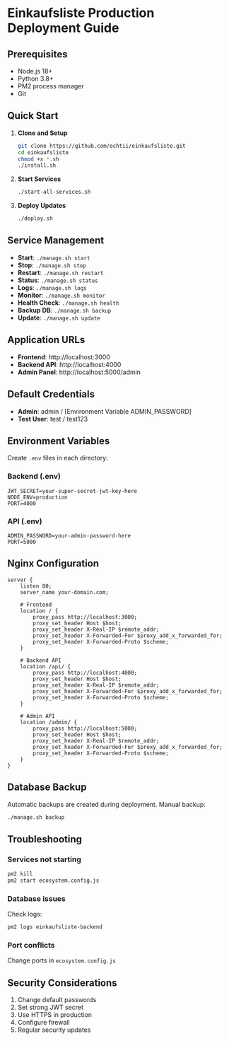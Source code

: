 # Einkaufsliste Production Deployment Guide

## Prerequisites

- Node.js 18+
- Python 3.8+
- PM2 process manager
- Git

## Quick Start

1. **Clone and Setup**

   ```bash
   git clone https://github.com/ochtii/einkaufsliste.git
   cd einkaufsliste
   chmod +x *.sh
   ./install.sh
   ```

2. **Start Services**

   ```bash
   ./start-all-services.sh
   ```

3. **Deploy Updates**
   ```bash
   ./deploy.sh
   ```

## Service Management

- **Start**: `./manage.sh start`
- **Stop**: `./manage.sh stop`
- **Restart**: `./manage.sh restart`
- **Status**: `./manage.sh status`
- **Logs**: `./manage.sh logs`
- **Monitor**: `./manage.sh monitor`
- **Health Check**: `./manage.sh health`
- **Backup DB**: `./manage.sh backup`
- **Update**: `./manage.sh update`

## Application URLs

- **Frontend**: http://localhost:3000
- **Backend API**: http://localhost:4000
- **Admin Panel**: http://localhost:5000/admin

## Default Credentials

- **Admin**: admin / [Environment Variable ADMIN_PASSWORD]
- **Test User**: test / test123

## Environment Variables

Create `.env` files in each directory:

### Backend (.env)

```
JWT_SECRET=your-super-secret-jwt-key-here
NODE_ENV=production
PORT=4000
```

### API (.env)

```
ADMIN_PASSWORD=your-admin-password-here
PORT=5000
```

## Nginx Configuration

```nginx
server {
    listen 80;
    server_name your-domain.com;

    # Frontend
    location / {
        proxy_pass http://localhost:3000;
        proxy_set_header Host $host;
        proxy_set_header X-Real-IP $remote_addr;
        proxy_set_header X-Forwarded-For $proxy_add_x_forwarded_for;
        proxy_set_header X-Forwarded-Proto $scheme;
    }

    # Backend API
    location /api/ {
        proxy_pass http://localhost:4000;
        proxy_set_header Host $host;
        proxy_set_header X-Real-IP $remote_addr;
        proxy_set_header X-Forwarded-For $proxy_add_x_forwarded_for;
        proxy_set_header X-Forwarded-Proto $scheme;
    }

    # Admin API
    location /admin/ {
        proxy_pass http://localhost:5000;
        proxy_set_header Host $host;
        proxy_set_header X-Real-IP $remote_addr;
        proxy_set_header X-Forwarded-For $proxy_add_x_forwarded_for;
        proxy_set_header X-Forwarded-Proto $scheme;
    }
}
```

## Database Backup

Automatic backups are created during deployment. Manual backup:

```bash
./manage.sh backup
```

## Troubleshooting

### Services not starting

```bash
pm2 kill
pm2 start ecosystem.config.js
```

### Database issues

Check logs:

```bash
pm2 logs einkaufsliste-backend
```

### Port conflicts

Change ports in `ecosystem.config.js`

## Security Considerations

1. Change default passwords
2. Set strong JWT secret
3. Use HTTPS in production
4. Configure firewall
5. Regular security updates
